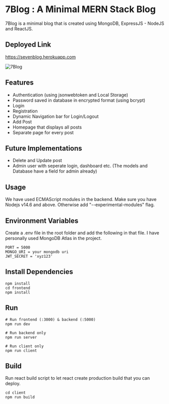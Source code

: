 
# 7Blog : A Minimal MERN Stack Blog

7Blog is a minimal blog that is created using MongoDB, ExpressJS - NodeJS and ReactJS.

## Deployed Link
 https://sevenblog.herokuapp.com
 
![7Blog](https://github.com/rharshit82/7Blog/blob/master/uploads/7blog.png?raw=true)


## Features
- Authentication (using jsonwebtoken and Local Storage)
- Password saved in database in encrypted format (using bcrypt)
- Login
- Registration
- Dynamic Navigation bar for Login/Logout
- Add Post
- Homepage that displays all posts
- Separate page for every post

## Future Implementations
- Delete and Update post
- Admin user with seperate login, dashboard etc. (The models and Database have a field for admin already)

## Usage
We have used ECMAScript modules in the backend. Make sure you have Nodejs v14.6 and above. Otherwise add "--experimental-modules" flag.

## Environment Variables
Create a .env file in the root folder and add the following in that file. I have personally used MongoDB Atlas in the project.
```Environment variables
PORT = 5000
MONGO_URI = your mongodb uri
JWT_SECRET = 'xyz123'
```

## Install Dependencies
```Install Dependencies
npm install
cd frontend
npm install
```
## Run
```
# Run frontend (:3000) & backend (:5000)
npm run dev

# Run backend only
npm run server

# Run client only
npm run client
```

## Build
Run react build script to let react create production build that you can deploy.

```
cd client
npm run build
```

